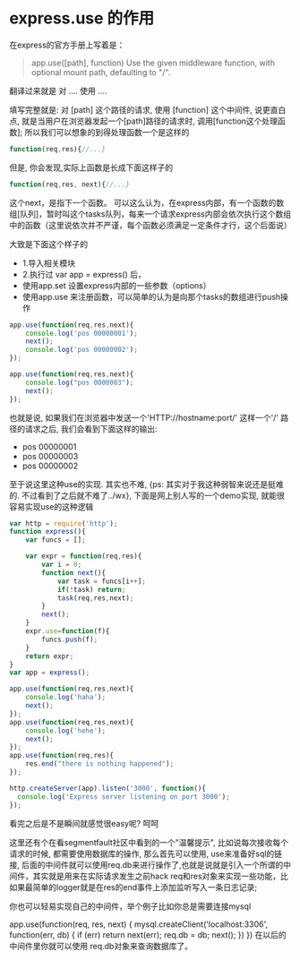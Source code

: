 # express.use 的作用



在express的官方手册上写着是：

> app.use([path], function)
Use the given middleware function, with optional mount path, defaulting to "/".

翻译过来就是 对 .... 使用 ....

填写完整就是: 对 [path] 这个路径的请求, 使用 [function] 这个中间件, 说更直白点, 就是当用户在浏览器发起一个[path]路径的请求时, 调用[function这个处理函数]; 所以我们可以想象的到得处理函数一个是这样的
```javascript
function(req,res){//...}
```

但是, 你会发现,实际上函数是长成下面这样子的
```javascript
function(req,res, next){//...}
```

这个next，是指下一个函数。 可以这么认为，在express内部，有一个函数的数组[队列]，暂时叫这个tasks队列，每来一个请求express内部会依次执行这个数组中的函数（这里说依次并不严谨，每个函数必须满足一定条件才行，这个后面说）


大致是下面这个样子的

- 1.导入相关模块
- 2.执行过 var app = express() 后，
- 使用app.set 设置express内部的一些参数（options）
- 使用app.use 来注册函数，可以简单的认为是向那个tasks的数组进行push操作

```javascript
app.use(function(req,res,next){
    console.log('pos 00000001');
    next();
    console.log('pos 00000002');
});

app.use(function(req,res,next){
    console.log("pos 0000003");
    next();
});
```

也就是说, 如果我们在浏览器中发送一个'HTTP://hostname:port/' 这样一个'/' 路径的请求之后, 我们会看到下面这样的输出:
- pos 00000001
- pos 00000003
- pos 00000002


至于说这里这种use的实现. 其实也不难, {ps: 其实对于我这种弱智来说还是挺难的. 不过看到了之后就不难了../wx}, 下面是网上别人写的一个demo实现, 就能很容易实现use的这种逻辑

```javascript
var http = require('http');
function express(){
    var funcs = [];

    var expr = function(req,res){
        var i = 0;
        function next(){            
            var task = funcs[i++];
            if(!task) return;
            task(req,res,next);
        }
        next();
    }
    expr.use=function(f){
        funcs.push(f);
    }
    return expr;
}
var app = express();

app.use(function(req,res,next){
    console.log('haha');
    next();
});
app.use(function(req,res,next){
    console.log('hehe');
    next();
});
app.use(function(req,res){
    res.end("there is nothing happened");
});

http.createServer(app).listen('3000', function(){
  console.log('Express server listening on port 3000');
});
```

看完之后是不是瞬间就感觉很easy呢? 呵呵


这里还有个在看segmentfault社区中看到的一个"温馨提示", 比如说每次接收每个请求的时候, 都需要使用数据库的操作, 那么首先可以使用, use来准备好sql的链接, 后面的中间件就可以使用req.db来进行操作了,也就是说就是引入一个所谓的中间件，其实就是用来在实际请求发生之前hack req和res对象来实现一些功能，比如果最简单的logger就是在res的end事件上添加监听写入一条日志记录;

你也可以轻易实现自己的中间件，举个例子比如你总是需要连接mysql

app.use(function(req, res, next) {
    mysql.createClient('localhost:3306', function(err, db) {
        if (err) return next(err);
        req.db = db;
        next();
    })
})
在以后的中间件里你就可以使用 req.db对象来查询数据库了。




